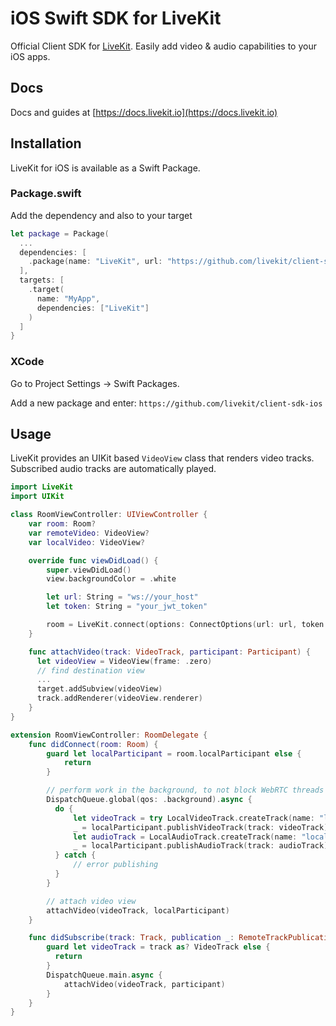 # iOS Swift SDK for LiveKit

Official Client SDK for [LiveKit](https://github.com/livekit/livekit-server). Easily add video & audio capabilities to your iOS apps.

## Docs

Docs and guides at [https://docs.livekit.io](https://docs.livekit.io)

## Installation

LiveKit for iOS is available as a Swift Package.

### Package.swift

Add the dependency and also to your target

```swift title="Package.swift"
let package = Package(
  ...
  dependencies: [
    .package(name: "LiveKit", url: "https://github.com/livekit/client-sdk-ios.git", .upToNextMajor("version")),
  ],
  targets: [
    .target(
      name: "MyApp",
      dependencies: ["LiveKit"]
    )
  ]
}
```

### XCode

Go to Project Settings -> Swift Packages.

Add a new package and enter: `https://github.com/livekit/client-sdk-ios`

## Usage

LiveKit provides an UIKit based `VideoView` class that renders video tracks. Subscribed audio tracks are automatically played.

```swift
import LiveKit
import UIKit

class RoomViewController: UIViewController {
    var room: Room?
    var remoteVideo: VideoView?
    var localVideo: VideoView?

    override func viewDidLoad() {
        super.viewDidLoad()
        view.backgroundColor = .white

        let url: String = "ws://your_host"
        let token: String = "your_jwt_token"

        room = LiveKit.connect(options: ConnectOptions(url: url, token: token), delegate: self)
    }

    func attachVideo(track: VideoTrack, participant: Participant) {
      let videoView = VideoView(frame: .zero)
      // find destination view
      ...
      target.addSubview(videoView)
      track.addRenderer(videoView.renderer)
    }
}

extension RoomViewController: RoomDelegate {
    func didConnect(room: Room) {
        guard let localParticipant = room.localParticipant else {
            return
        }

        // perform work in the background, to not block WebRTC threads
        DispatchQueue.global(qos: .background).async {
          do {
              let videoTrack = try LocalVideoTrack.createTrack(name: "localVideo")
              _ = localParticipant.publishVideoTrack(track: videoTrack)
              let audioTrack = LocalAudioTrack.createTrack(name: "localAudio")
              _ = localParticipant.publishAudioTrack(track: audioTrack)
          } catch {
              // error publishing
          }
        }

        // attach video view
        attachVideo(videoTrack, localParticipant)
    }

    func didSubscribe(track: Track, publication _: RemoteTrackPublication, participant _: RemoteParticipant) {
        guard let videoTrack = track as? VideoTrack else {
          return
        }
        DispatchQueue.main.async {
            attachVideo(videoTrack, participant)
        }
    }
}
```
